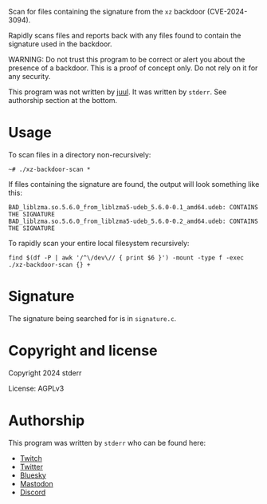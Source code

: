 Scan for files containing the signature from the `xz` backdoor (CVE-2024-3094).

Rapidly scans files and reports back with any files found to contain the signature used in the backdoor.

WARNING: Do not trust this program to be correct or alert you about the presence of a backdoor. This is a proof of concept only. Do not rely on it for any security.

This program was not written by [juul](http://github.com/juul). It was written by `stderr`. See authorship section at the bottom.

# Usage

To scan files in a directory non-recursively:

```
~# ./xz-backdoor-scan *
```

If files containing the signature are found, the output will look something like this:

```
BAD_liblzma.so.5.6.0_from_liblzma5-udeb_5.6.0-0.1_amd64.udeb: CONTAINS THE SIGNATURE
BAD_liblzma.so.5.6.0_from_liblzma5-udeb_5.6.0-0.2_amd64.udeb: CONTAINS THE SIGNATURE
```

To rapidly scan your entire local filesystem recursively:

```
find $(df -P | awk '/^\/dev\// { print $6 }') -mount -type f -exec ./xz-backdoor-scan {} + 
```

# Signature

The signature being searched for is in `signature.c`.

# Copyright and license

Copyright 2024 stderr

License: AGPLv3

# Authorship

This program was written by `stderr` who can be found here:

* [Twitch](https://twitch.tv/stderr_dk)
* [Twitter](https://twitter.com/stderrdk)
* [Bluesky](https://bsky.app/profile/stderr.bsky.social)
* [Mastodon](https://mastodon.social/@stderr)
* [Discord](https://discord.com/invite/6tTFY6KfB8)
